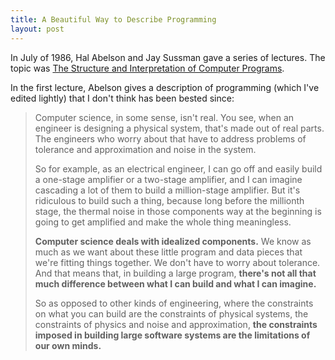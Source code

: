 ```yaml
---
title: A Beautiful Way to Describe Programming
layout: post
---
```


In July of 1986, Hal Abelson and Jay Sussman gave a series of lectures. The
topic was [The Structure and Interpretation of Computer Programs][lectures].

In the first lecture, Abelson gives a description of programming (which I've
edited lightly) that I don't think has been bested since:

>  Computer science, in some sense, isn't real. You see, when an engineer is
>  designing a physical system, that's made out of real parts. The engineers
>  who worry about that have to address problems of tolerance and approximation
>  and noise in the system.
>
> So for example, as an electrical engineer, I can go off and easily build a
> one-stage amplifier or a two-stage amplifier, and I can imagine cascading a
> lot of them to build a million-stage amplifier. But it's ridiculous to build
> such a thing, because long before the millionth stage, the thermal noise in
> those components way at the beginning is going to get amplified and make the
> whole thing meaningless.
>
> **Computer science deals with idealized components.** We know as much as we
> want about these little program and data pieces that we're fitting things
> together. We don't have to worry about tolerance. And that means that, in
> building a large program, **there's not all that much difference between what
> I can build and what I can imagine.**
>
> So as opposed to other kinds of engineering, where the constraints on what
> you can build are the constraints of physical systems, the constraints of
> physics and noise and approximation, **the constraints imposed in building
> large software systems are the limitations of our own minds.**

[lectures]: http://ocw.mit.edu/courses/electrical-engineering-and-computer-science/6-001-structure-and-interpretation-of-computer-programs-spring-2005/video-lectures/
